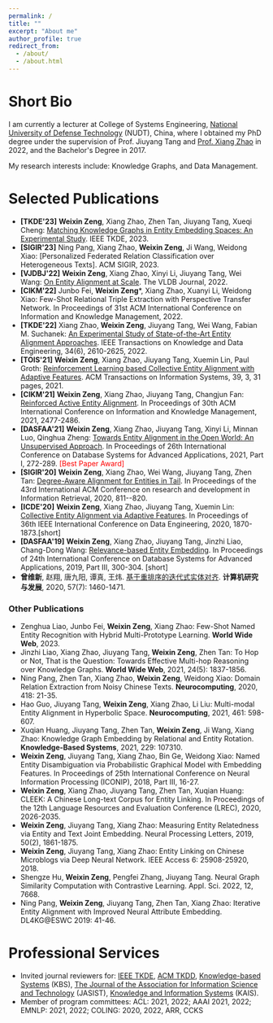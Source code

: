 ```yaml
---
permalink: /
title: ""
excerpt: "About me"
author_profile: true
redirect_from: 
  - /about/
  - /about.html
---
```


# Short Bio
I am currently a lecturer at College of Systems Engineering, [National University of Defense Technology](https://english.nudt.edu.cn/) (NUDT), China, where I obtained my PhD degree under the supervision of Prof. Jiuyang Tang and [Prof. Xiang Zhao](https://xiangz-nudt.github.io/) in 2022, and the Bachelor's Degree in 2017. 

My research interests include: Knowledge Graphs, and Data Management.

# Selected Publications
* **[TKDE'23]** **Weixin Zeng**, Xiang Zhao, Zhen Tan, Jiuyang Tang, Xueqi Cheng: [Matching Knowledge Graphs in Entity Embedding Spaces: An Experimental Study](https://ieeexplore.ieee.org/document/10114983). IEEE TKDE, 2023.
* **[SIGIR'23]** Ning Pang, Xiang Zhao, **Weixin Zeng**, Ji Wang, Weidong Xiao: [Personalized Federated Relation Classification over Heterogeneous Texts]. ACM SIGIR, 2023.
* **[VJDBJ'22]** **Weixin Zeng**, Xiang Zhao, Xinyi Li, Jiuyang Tang, Wei Wang: [On Entity Alignment at Scale](https://link.springer.com/article/10.1007/s00778-021-00703-3). The VLDB Journal, 2022.
* **[CIKM'22]** Junbo Fei, **Weixin Zeng***, Xiang Zhao, Xuanyi Li, Weidong Xiao: Few-Shot Relational Triple Extraction with Perspective Transfer Network. In Proceedings of 31st ACM International Conference on Information and Knowledge Management, 2022. 
* **[TKDE'22]** Xiang Zhao, **Weixin Zeng**, Jiuyang Tang, Wei Wang, Fabian M. Suchanek: [An Experimental Study of State-of-the-Art Entity Alignment Approaches](https://ieeexplore.ieee.org/document/9174835). IEEE Transactions on Knowledge and Data Engineering, 34(6), 2610-2625, 2022.
* **[TOIS'21]** **Weixin Zeng**, Xiang Zhao, Jiuyang Tang, Xuemin Lin, Paul Groth: [Reinforcement Learning based Collective Entity Alignment with Adaptive Features](https://dl.acm.org/doi/10.1145/3446428). ACM Transactions on Information Systems, 39, 3, 31 pages, 2021. 
* **[CIKM'21]** **Weixin Zeng**, Xiang Zhao, Jiuyang Tang, Changjun Fan: [Reinforced Active Entity Alignment](https://dl.acm.org/doi/abs/10.1145/3459637.3482472). In Proceedings of 30th ACM International Conference on Information and Knowledge Management, 2021, 2477-2486. 
* **[DASFAA'21]** **Weixin Zeng**, Xiang Zhao, Jiuyang Tang, Xinyi Li, Minnan Luo, Qinghua Zheng: [Towards Entity Alignment in the Open World: An Unsupervised Approach](https://link.springer.com/article/10.1007/s41019-022-00178-4). In Proceedings of 26th International Conference on Database Systems for Advanced Applications, 2021, Part I, 272-289. <font color=Red>[Best Paper Award]</font>
* **[SIGIR'20]** **Weixin Zeng**, Xiang Zhao, Wei Wang, Jiuyang Tang, Zhen Tan: [Degree-Aware Alignment for Entities in Tail](https://dl.acm.org/doi/abs/10.1145/3397271.3401161). In Proceedings of the 43rd International ACM Conference on research and development in Information Retrieval, 2020, 811--820.
* **[ICDE'20]** **Weixin Zeng**, Xiang Zhao, Jiuyang Tang, Xuemin Lin: [Collective Entity Alignment via Adaptive Features](https://ieeexplore.ieee.org/document/9101599). In Proceedings of 36th IEEE International Conference on Data Engineering, 2020, 1870-1873.[short] 
* **[DASFAA'19]** **Weixin Zeng**, Xiang Zhao, Jiuyang Tang, Jinzhi Liao, Chang-Dong Wang: [Relevance-based Entity Embedding](https://link.springer.com/chapter/10.1007/978-3-030-18590-9_33). In Proceedings of 24th International Conference on Database Systems for Advanced Applications, 2019, Part III, 300-304. [short] 
* **曾维新**, 赵翔, 唐九阳, 谭真, 王炜. [基于重排序的迭代式实体对齐](https://crad.ict.ac.cn/CN/10.7544/issn1000-1239.2020.20190643). **计算机研究与发展**, 2020, 57(7): 1460-1471. 

### Other Publications
* Zenghua Liao, Junbo Fei, **Weixin Zeng**, Xiang Zhao: Few-Shot Named Entity Recognition with Hybrid Multi-Prototype Learning. **World Wide Web**, 2023.
* Jinzhi Liao, Xiang Zhao, Jiuyang Tang, **Weixin Zeng**, Zhen Tan: To Hop or Not, That is the Question: Towards Effective Multi-hop Reasoning over Knowledge Graphs. **World Wide Web**, 2021, 24(5): 1837-1856.
* Ning Pang, Zhen Tan, Xiang Zhao, **Weixin Zeng**, Weidong Xiao: Domain Relation Extraction from Noisy Chinese Texts. **Neurocomputing**, 2020, 418: 21-35.
* Hao Guo, Jiuyang Tang, **Weixin Zeng**, Xiang Zhao, Li Liu: Multi-modal Entity Alignment in Hyperbolic Space. **Neurocomputing**, 2021, 461: 598-607.
* Xuqian Huang, Jiuyang Tang, Zhen Tan, **Weixin Zeng**, Ji Wang, Xiang Zhao: Knowledge Graph Embedding by Relational and Entity Rotation. **Knowledge-Based Systems**, 2021, 229: 107310.
* **Weixin Zeng**, Jiuyang Tang, Xiang Zhao, Bin Ge, Weidong Xiao: Named Entity Disambiguation via Probabilistic Graphical Model with Embedding Features. In Proceedings of 25th International Conference on Neural Information Processing (ICONIP), 2018, Part III, 16-27. 
* **Weixin Zeng**, Xiang Zhao, Jiuyang Tang, Zhen Tan, Xuqian Huang: CLEEK: A Chinese Long-text Corpus for Entity Linking. In Proceedings of the 12th Language Resources and Evaluation Conference (LREC), 2020, 2026-2035.
* **Weixin Zeng**, Jiuyang Tang, Xiang Zhao: Measuring Entity Relatedness via Entity and Text Joint Embedding. Neural Processing Letters, 2019, 50(2), 1861-1875.
* **Weixin Zeng**, Jiuyang Tang, Xiang Zhao: Entity Linking on Chinese Microblogs via Deep Neural Network. IEEE Access 6: 25908-25920, 2018.
* Shengze Hu, **Weixin Zeng**, Pengfei Zhang, Jiuyang Tang. Neural Graph Similarity Computation with Contrastive Learning. Appl. Sci. 2022, 12, 7668.
* Ning Pang, **Weixin Zeng**, Jiuyang Tang, Zhen Tan, Xiang Zhao: Iterative Entity Alignment with Improved Neural Attribute Embedding. DL4KG@ESWC 2019: 41-46. 


# Professional Services

* Invited journal reviewers for: [IEEE TKDE](https://ieeexplore.ieee.org/xpl/RecentIssue.jsp?punumber=69), [ACM TKDD](https://dl.acm.org/journal/tkdd), [Knowledge-based Systems](https://www.sciencedirect.com/journal/knowledge-based-systems) (KBS), [The Journal of the Association for Information Science and Technology](https://asistdl.onlinelibrary.wiley.com/journal/23301643) (JASIST), [Knowledge and Information Systems](https://www.springer.com/journal/10115) (KAIS).
* Member of program committees: ACL: 2021, 2022; AAAI 2021, 2022; EMNLP: 2021, 2022; COLING: 2020, 2022, ARR, CCKS
